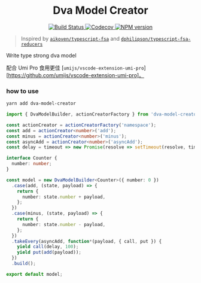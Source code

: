 <h1 align="center">Dva Model Creator</h1>
<p align="center">
    <a href="https://travis-ci.com/DiamondYuan/dva-model-creator">
      <img src="https://travis-ci.com/DiamondYuan/dva-model-creator.svg?branch=master" alt="Build Status">
    </a>
    <a href="https://codecov.io/gh/DiamondYuan/dva-model-creator">
      <img src="https://img.shields.io/codecov/c/github/DiamondYuan/dva-model-creator/master.svg?style=flat-square" alt="Codecov">
    </a>
    <a href="https://npmjs.org/package/dva-model-creator">
      <img src="https://img.shields.io/npm/v/dva-model-creator.svg?style=flat-square" alt="NPM version">
    </a>
</p>

> Inspired by [`aikoven/typescript-fsa`](https://github.com/aikoven/typescript-fsa) and [`dphilipson/typescript-fsa-reducers`](https://github.com/dphilipson/typescript-fsa-reducers)

Write type strong dva model

配合 Umi Pro 食用更佳 [`umijs/vscode-extension-umi-pro`][https://github.com/umijs/vscode-extension-umi-pro]。

### how to use

```bash
yarn add dva-model-creator
```

```typescript
import { DvaModelBuilder, actionCreatorFactory } from 'dva-model-creator';

const actionCreator = actionCreatorFactory('namespace');
const add = actionCreator<number>('add');
const minus = actionCreator<number>('minus');
const asyncAdd = actionCreator<number>('asyncAdd');
const delay = timeout => new Promise(resolve => setTimeout(resolve, timeout));

interface Counter {
  number: number;
}

const model = new DvaModelBuilder<Counter>({ number: 0 })
  .case(add, (state, payload) => {
    return {
      number: state.number + payload,
    };
  })
  .case(minus, (state, payload) => {
    return {
      number: state.number - payload,
    };
  })
  .takeEvery(asyncAdd, function*(payload, { call, put }) {
    yield call(delay, 100);
    yield put(add(payload));
  })
  .build();

export default model;
```
